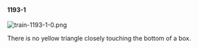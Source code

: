 #### 1193-1
![train-1193-1-0.png](https://github.com/lil-lab/nlvr/raw/master/nlvr/train/images/57/train-1193-1-0.png "train-1193-1-0.png")

There is no yellow triangle closely touching the bottom of a box.